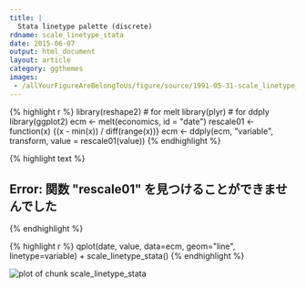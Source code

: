 ```yaml
---
title: |
  Stata linetype palette (discrete)
rdname: scale_linetype_stata
date: 2015-06-07
output: html_document
layout: article
category: ggthemes
images:
 - /allYourFigureAreBelongToUs/figure/source/1991-05-31-scale_linetype_stata/scale_linetype_stata-1.png
---
```





{% highlight r %}
library(reshape2) # for melt
library(plyr) # for ddply
library(ggplot2)
ecm <- melt(economics, id = "date")
rescale01 <- function(x) {(x - min(x)) / diff(range(x))}
ecm <- ddply(ecm, "variable", transform, value = rescale01(value))
{% endhighlight %}



{% highlight text %}
## Error:  関数 "rescale01" を見つけることができませんでした
{% endhighlight %}



{% highlight r %}
qplot(date, value, data=ecm, geom="line", linetype=variable) + scale_linetype_stata()
{% endhighlight %}

![plot of chunk scale_linetype_stata](/allYourFigureAreBelongToUs/figure/source/1991-05-31-scale_linetype_stata/scale_linetype_stata-1.png) 